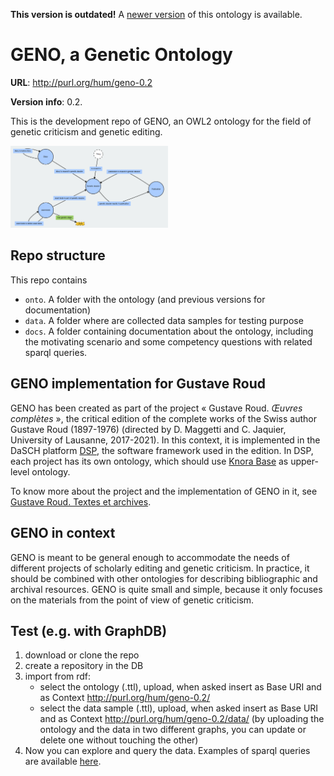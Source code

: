 **This version is outdated!** A [newer version](https://w3id.org/geno) of this ontology is available.

# GENO, a Genetic Ontology

**URL**: http://purl.org/hum/geno-0.2

**Version info**: 0.2.

This is the development repo of GENO, an OWL2 ontology for the field of genetic criticism and genetic editing.

<img src="docs/geno-0.2_webVOWL.png" width="50%">


## Repo structure

This repo contains

- `onto`. A folder with the ontology (and previous versions for documentation)
- `data`. A folder where are collected data samples for testing purpose
- `docs`. A folder containing documentation about the ontology, including the motivating scenario and some competency questions with related sparql queries.

<!--
## Work in progress

Before continuing the development, we want to hear from the community. If you want to participate or to receive updates, follow us here or write us at elena.spadini@unil.ch and alessio.christen@unil.ch.
-->

## GENO implementation for Gustave Roud

GENO has been created as part of the project « Gustave Roud. *Œuvres complètes* », the critical edition of the complete works of the Swiss author Gustave Roud (1897-1976) (directed by D. Maggetti and C. Jaquier, University of Lausanne, 2017-2021). In this context, it is implemented in the DaSCH platform [DSP](https://www.dasch.swiss/), the software framework used in the edition. In DSP, each project has its own ontology, which should use [Knora Base](https://docs.dasch.swiss/2023.03.02/DSP-API/02-dsp-ontologies/knora-base/) as upper-level ontology. 

To know more about the project and the implementation of GENO in it, see [Gustave Roud. Textes et archives](https://roud.unil.ch/).


## GENO in context

GENO is meant to be general enough to accommodate the needs of different projects of scholarly editing and genetic criticism. In practice, it should be combined with other ontologies for describing bibliographic and archival resources. GENO is quite small and simple, because it only focuses on the materials from the point of view of genetic criticism.



## Test (e.g. with GraphDB)

1. download or clone the repo
2. create a repository in the DB
2. import from rdf:
	- select the ontology (.ttl), upload, when asked insert as Base URI and as Context http://purl.org/hum/geno-0.2/
	- select the data sample (.ttl), upload, when asked insert as Base URI and as Context http://purl.org/hum/geno-0.2/data/ (by uploading the ontology and the data in two different graphs, you can update or delete one without touching the other)
3. Now you can explore and query the data. Examples of sparql queries are available [here](docs/competencyQuestions_sparqlQueries.md).



